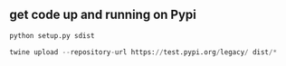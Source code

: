 ## get code up and running on Pypi

```python
python setup.py sdist
```

```python
twine upload --repository-url https://test.pypi.org/legacy/ dist/*
```
